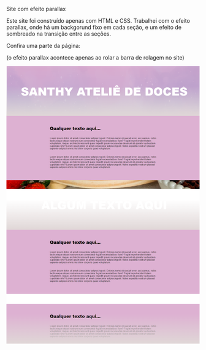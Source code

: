 Site com efeito parallax

Este site foi construído apenas com HTML e CSS. Trabalhei com o efeito parallax, onde há um backgorund fixo em cada seção, e um efeito de sombreado na transição entre as seções.

Confira uma parte da página:

(o efeito parallax acontece apenas ao rolar a barra de rolagem no site)

![](../santhy-parallax-page/img/santhy-parallax-page.png)
